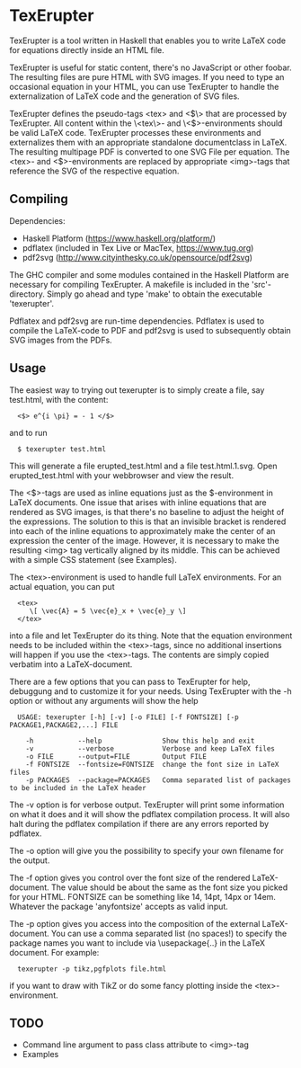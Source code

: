 # TexErupter

TexErupter is a tool written in Haskell that enables you to write LaTeX code for equations directly inside an HTML file. 

TexErupter is useful for static content, there's no JavaScript or other foobar. The resulting files are pure HTML with SVG images. If you need to type an occasional equation in your HTML, you can use TexErupter to handle the externalization of LaTeX code and the generation of SVG files.

TexErupter defines the pseudo-tags \<tex\> and \<$\> that are processed by TexErupter. All content within the \<tex\>- and \<$\>-environments should be valid LaTeX code. TexErupter processes these environments and externalizes them with an appropriate standalone documentclass in LaTeX. The resulting multipage PDF is converted to one SVG File per equation. The \<tex\>- and \<$\>-environments are replaced by appropriate \<img\>-tags that reference the SVG of the respective equation.

Compiling
---------
Dependencies:
 - Haskell Platform (https://www.haskell.org/platform/)
 - pdflatex (included in Tex Live or MacTex, https://www.tug.org)
 - pdf2svg (http://www.cityinthesky.co.uk/opensource/pdf2svg)

The GHC compiler and some modules contained in the Haskell Platform are necessary for compiling TexErupter. A makefile is included in the 'src'-directory. Simply go ahead and type 'make' to obtain the executable 'texerupter'.

Pdflatex and pdf2svg are run-time dependencies. Pdflatex is used to compile the LaTeX-code to PDF and pdf2svg is used to subsequently obtain SVG images from the PDFs.


Usage
--------
The easiest way to trying out texerupter is to simply create a file, say test.html, with the content:

      <$> e^{i \pi} = - 1 </$>

and to run

      $ texerupter test.html

This will generate a file erupted\_test.html and a file test.html.1.svg. Open erupted\_test.html with your webbrowser and view the result. 

The \<$\>-tags are used as inline equations just as the $-environment in LaTeX documents. One issue that arises with inline equations that are rendered as SVG images, is that there's no baseline to adjust the height of the expressions. The solution to this is that an invisible bracket is rendered into each of the inline equations to approximately make the center of an expression the center of the image. However, it is necessary to make the resulting \<img\> tag vertically aligned by its middle. This can be achieved with a simple CSS statement (see Examples). 

The \<tex\>-environment is used to handle full LaTeX environments. For an actual equation, you can put

      <tex>
         \[ \vec{A} = 5 \vec{e}_x + \vec{e}_y \]
      </tex>

into a file and let TexErupter do its thing. Note that the equation environment needs to be included within the \<tex\>-tags, since no additional insertions will happen if you use the \<tex\>-tags. The contents are simply copied verbatim into a LaTeX-document.

There are a few options that you can pass to TexErupter for help, debuggung and to customize it for your needs. Using TexErupter with the -h option or without any arguments will show the help

      USAGE: texerupter [-h] [-v] [-o FILE] [-f FONTSIZE] [-p PACKAGE1,PACKAGE2,...] FILE 

        -h           --help               Show this help and exit
        -v           --verbose            Verbose and keep LaTeX files
        -o FILE      --output=FILE        Output FILE
        -f FONTSIZE  --fontsize=FONTSIZE  change the font size in LaTeX files
        -p PACKAGES  --package=PACKAGES   Comma separated list of packages to be included in the LaTeX header

The -v option is for verbose output. TexErupter will print some information on what it does and it will show the pdflatex compilation process. It will also halt during the pdflatex compilation if there are any errors reported by pdflatex.

The -o option will give you the possibility to specify your own filename for the output.

The -f option gives you control over the font size of the rendered LaTeX-document. The value should be about the same as the font size you picked for your HTML. FONTSIZE can be something like 14, 14pt, 14px or 14em. Whatever the package 'anyfontsize' accepts as valid input.

The -p option gives you access into the composition of the external LaTeX-document. You can use a comma separated list (no spaces!) to specify the package names you want to include via \\usepackage{..} in the LaTeX document. For example: 

      texerupter -p tikz,pgfplots file.html

if you want to draw with TikZ or do some fancy plotting inside the \<tex\>-environment.




TODO
-------
   - Command line argument to pass class attribute to \<img\>-tag
   - Examples
